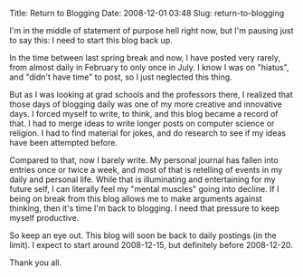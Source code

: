 Title: Return to Blogging
Date: 2008-12-01 03:48
Slug: return-to-blogging

I'm in the middle of statement of purpose hell right now, but I'm
pausing just to say this: I need to start this blog back up.

In the time between last spring break and now, I have posted very
rarely, from almost daily in February to only once in July. I know I was
on "hiatus", and "didn't have time" to post, so I just neglected this
thing.

But as I was looking at grad schools and the professors there, I
realized that those days of blogging daily was one of my more creative
and innovative days. I forced myself to write, to think, and this blog
became a record of that. I had to merge ideas to write longer posts on
computer science or religion. I had to find material for jokes, and do
research to see if my ideas have been attempted before.

Compared to that, now I barely write. My personal journal has fallen
into entries once or twice a week, and most of that is retelling of
events in my daily and personal life. While that is illuminating and
entertaining for my future self, I can literally feel my "mental
muscles" going into decline. If I being on break from this blog allows
me to make arguments against thinking, then it's time I'm back to
blogging. I need that pressure to keep myself productive.

So keep an eye out. This blog will soon be back to daily postings (in
the limit). I expect to start around 2008-12-15, but definitely before
2008-12-20.

Thank you all.

